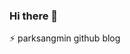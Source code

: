 ### Hi there 👋
⚡ parksangmin github blog

<!--
**p-wtt/p-wtt** is a ✨ _special_ ✨ repository because its `README.md` (this file) appears on your GitHub profile

Here are some ideas to get you started:

- 🔭 I’m currently working on ...
- 🌱 I’m currently learning ...
- 👯 I’m looking to collaborate on ...
- 🤔 I’m looking for help with ...
- 💬 Ask me about ...
- 📫 How to reach me: ...
- 😄 Pronouns: ...
- ⚡ Fun fact: ...
-->
<!--
잔디색
mon / tue / wed / thu / fri / sat / sun
-->

<!--
2020. 12. 05 test
2020. 12. 06 test
2020. 12. 07 test
2020. 12. 08 test
2020. 12. 09 test
2021. 02. 01 1commit
2021. 02. 02 1commit
2021. 02. 03 1commit
2021. 02. 04 1commit
2021. 02. 05 1commit
2021. 02. 06 1commit
2021. 02. 07 1commit
2021. 02. 08 1commit
2021. 02. 09 1commit
2021. 02. 10 1commit
2021. 02. 11 1commit
2021. 02. 12 1commit (push test)
2021. 02. 13 1commit
2021. 02. 14 1commit
2021. 02. 15 1commit
2021. 02. 16 1commit (push test)
2021. 02. 17 1commit
2021. 02. 18 1commit
2021. 02. 19 1commit
2021. 02. 20 1commit
2021. 02. 21 1commit
-->
